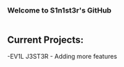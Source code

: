### Welcome to S1n1st3r's GitHub

<img src="https://komarev.com/ghpvc/?username=gsmith257-cyber&style=flat-square&color=blue" alt=""/>

<h2>Current Projects:</h2>
-EV1L J3ST3R - Adding more features

<!--
**gsmith257-cyber/gsmith257-cyber** is a ✨ _special_ ✨ repository because its `README.md` (this file) appears on your GitHub profile.

Here are some ideas to get you started:

- 🔭 I’m currently working on ...
- 🌱 I’m currently learning ...
- 👯 I’m looking to collaborate on ...
- 🤔 I’m looking for help with ...
- 💬 Ask me about ...
- 📫 How to reach me: ...
- 😄 Pronouns: ...
- ⚡ Fun fact: ...
-->
